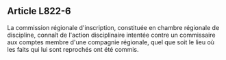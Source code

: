 Article L822-6
----
La commission régionale d'inscription, constituée en chambre régionale de
discipline, connaît de l'action disciplinaire intentée contre un commissaire aux
comptes membre d'une compagnie régionale, quel que soit le lieu où les faits qui
lui sont reprochés ont été commis.

